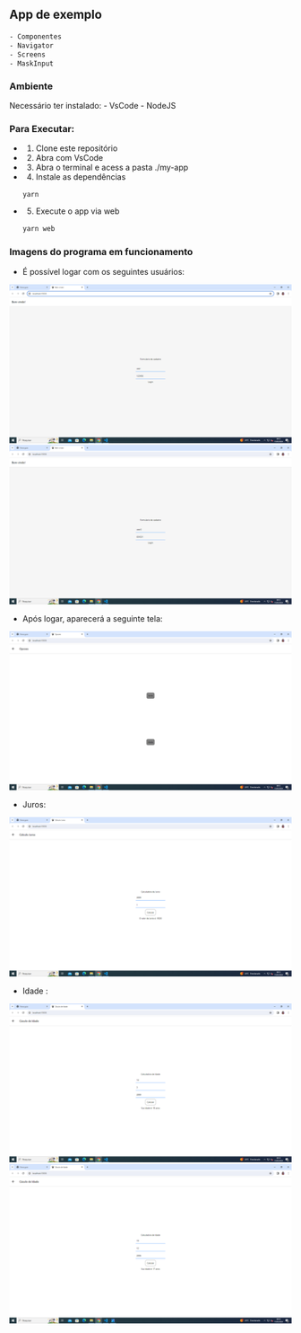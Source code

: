 ## App de exemplo
    - Componentes
    - Navigator
    - Screens
    - MaskInput

### Ambiente
Necessário ter instalado:
    - VsCode
    - NodeJS

### Para Executar:
- 1. Clone este repositório
- 2. Abra com VsCode
- 3. Abra o terminal e acess a pasta ./my-app
- 4. Instale as dependências
    ```cms
    yarn
    ```
- 5. Execute o app via web
    ```cmd
    yarn web
    ```
### Imagens do programa em funcionamento

- É possível logar com os seguintes usuários:

<img src="assets/Captura de Tela (4).png">
<img src="assets/Captura de Tela (5).png">

- Após logar, aparecerá a seguinte tela:

<img src="assets/Captura de Tela (6).png">

- Juros:

<img src="assets/Captura de Tela (7).png">

- Idade :

<img src="assets/Captura de Tela (8).png">
<img src="assets/Captura de Tela (10).png">